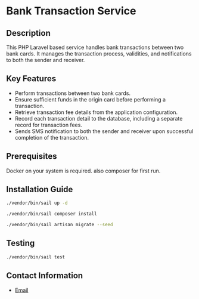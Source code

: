 # Bank Transaction Service

## Description

This PHP Laravel based service handles bank transactions between two bank cards. It manages the transaction process, validities, and notifications to both the sender and receiver.

## Key Features

- Perform transactions between two bank cards.
- Ensure sufficient funds in the origin card before performing a transaction.
- Retrieve transaction fee details from the application configuration.
- Record each transaction detail to the database, including a separate record for transaction fees.
- Sends SMS notification to both the sender and receiver upon successful completion of the transaction.
## Prerequisites

Docker on your system is required. also composer for first run.

## Installation Guide

```bash 
./vendor/bin/sail up -d
```

```bash
./vendor/bin/sail composer install
```

```bash
./vendor/bin/sail artisan migrate --seed
```
## Testing


```bash
./vendor/bin/sail test
```

## Contact Information

- [Email](mailto:armohammady76@gmail.com)
